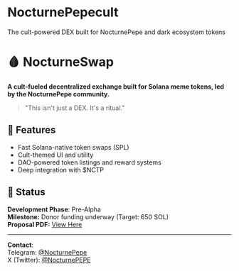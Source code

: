 # NocturnePepecult
The cult-powered DEX built for NocturnePepe and dark ecosystem tokens
# 🩸 NocturneSwap

**A cult-fueled decentralized exchange built for Solana meme tokens, led by the NocturnePepe community.**

> "This isn't just a DEX. It's a ritual."

## 🔮 Features

- Fast Solana-native token swaps (SPL)
- Cult-themed UI and utility
- DAO-powered token listings and reward systems
- Deep integration with $NCTP

## 🧪 Status

**Development Phase**: Pre-Alpha  
**Milestone:** Donor funding underway (Target: 650 SOL)  
**Proposal PDF:** [View Here](link-to-PDF)

---

**Contact**:  
Telegram: [@NocturnePepe](https://t.me/NocturnePepe)  
X (Twitter): [@NocturnePEPE](https://x.com/NocturnePEPE)
